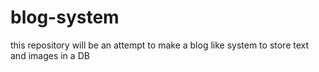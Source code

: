 # blog-system
this repository will be an attempt to make a blog like system to store text and images in a DB
